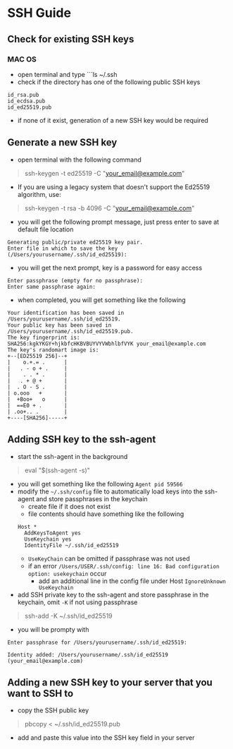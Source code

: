 # SSH Guide
## Check for existing SSH keys
### MAC OS
- open terminal and type ```ls ~/.ssh
- check if the directory has one of the following public SSH keys
```
id_rsa.pub
id_ecdsa.pub
id_ed25519.pub
```
- if none of it exist, generation of a new SSH key would be required
## Generate a new SSH key
- open terminal with the following command
> ssh-keygen -t ed25519 -C "your_email@example.com"
  - If you are using a legacy system that doesn't support the Ed25519 algorithm, use:
  > ssh-keygen -t rsa -b 4096 -C "your_email@example.com"
- you will get the following prompt message, just press enter to save at default file location
```
Generating public/private ed25519 key pair.
Enter file in which to save the key (/Users/yourusername/.ssh/id_ed25519):
```
- you will get the next prompt, key is a password for easy access
```
Enter passphrase (empty for no passphrase):
Enter same passphrase again:
```
- when completed, you will get something like the following
```
Your identification has been saved in /Users/yourusername/.ssh/id_ed25519.
Your public key has been saved in /Users/yourusername/.ssh/id_ed25519.pub.
The key fingerprint is:
SHA256:kgkYKGY+hjkbfcHKBVBUYVYVWbhlbfVYK your_email@example.com
The key's randomart image is:
+--[ED25519 256]--+
|    o.+.= .      |
|   . - o + .     |
|    . . * .      |
|   . + @ +       |
|  . O - S .      |
| o.ooo   +       |
|  +Boo+   o      |
|  ==E0 + .       |
| .oo+.. .        |
+----[SHA256]-----+
```
## Adding SSH key to the ssh-agent
- start the ssh-agent in the background
> eval "$(ssh-agent -s)"
- you will get something like the following
```Agent pid 59566```
- modify the ```~/.ssh/config``` file to automatically load keys into the ssh-agent and store passphrases in the keychain
  - create file if it does not exist
  - file contents should have something like the following
  ```
  Host *
    AddKeysToAgent yes
    UseKeychain yes
    IdentityFile ~/.ssh/id_ed25519
  ```
  - ```UseKeyChain``` can be omitted if passphrase was not used
  - if an error ```/Users/USER/.ssh/config: line 16: Bad configuration option: usekeychain``` occur
    - add an additional line in the config file under Host ```IgnoreUnknown UseKeychain```
- add SSH private key to the ssh-agent and store passphrase in the keychain, omit ```-K``` if not using passphrase
> ssh-add -K ~/.ssh/id_ed25519
  - you will be prompty with
  ```
  Enter passphrase for /Users/yourusername/.ssh/id_ed25519:
  ```
  ```
  Identity added: /Users/yourusername/.ssh/id_ed25519 (your_email@example.com)
  ```
## Adding a new SSH key to your server that you want to SSH to
- copy the SSH public key
> pbcopy < ~/.ssh/id_ed25519.pub
- add and paste this value into the SSH key field in your server
